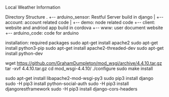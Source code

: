 Local Weather Information

Directory Structure
.
+-- arduino_sensor: Restful Server build in django
|   +-- account: account related code
|   +-- demo: node related code
+-- client: website and andriod app build in cordova
+-- www: user document website
+-- arduino_code: code for arduino




installation:
required packages
sudo apt-get install apache2
sudo apt-get install python3-pip
sudo apt-get install apache2-threaded-dev
sudo apt-get install python-dev

wget https://github.com/GrahamDumpleton/mod_wsgi/archive/4.4.10.tar.gz
tar -xvf 4.4.10.tar.gz
cd mod_wsgi-4.4.10/
./configure
sudo make install

sudo apt-get install libapache2-mod-wsgi-py3
sudo pip3 install django
sudo -H pip3 install python-social-auth
sudo -H pip3 install djangorestframework
sudo -H pip3 install django-cors-headers
